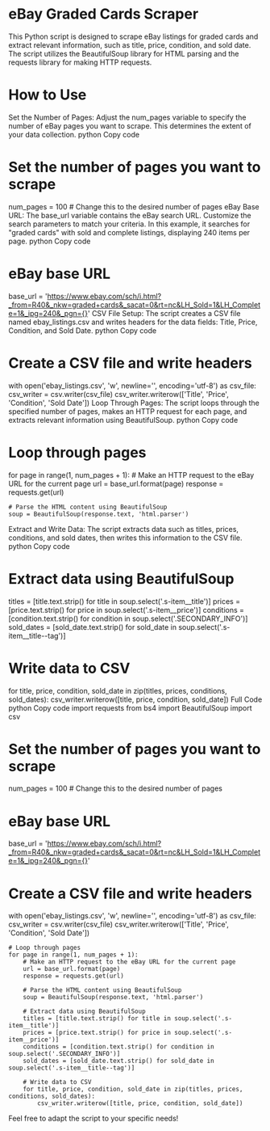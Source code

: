 # eBay Graded Cards Scraper
This Python script is designed to scrape eBay listings for graded cards and extract relevant information, such as title, price, condition, and sold date. The script utilizes the BeautifulSoup library for HTML parsing and the requests library for making HTTP requests.

# How to Use
Set the Number of Pages: Adjust the num_pages variable to specify the number of eBay pages you want to scrape. This determines the extent of your data collection.
python
Copy code
# Set the number of pages you want to scrape
num_pages = 100  # Change this to the desired number of pages
eBay Base URL: The base_url variable contains the eBay search URL. Customize the search parameters to match your criteria. In this example, it searches for "graded cards" with sold and complete listings, displaying 240 items per page.
python
Copy code
# eBay base URL
base_url = 'https://www.ebay.com/sch/i.html?_from=R40&_nkw=graded+cards&_sacat=0&rt=nc&LH_Sold=1&LH_Complete=1&_ipg=240&_pgn={}'
CSV File Setup: The script creates a CSV file named ebay_listings.csv and writes headers for the data fields: Title, Price, Condition, and Sold Date.
python
Copy code
# Create a CSV file and write headers
with open('ebay_listings.csv', 'w', newline='', encoding='utf-8') as csv_file:
    csv_writer = csv.writer(csv_file)
    csv_writer.writerow(['Title', 'Price', 'Condition', 'Sold Date'])
Loop Through Pages: The script loops through the specified number of pages, makes an HTTP request for each page, and extracts relevant information using BeautifulSoup.
python
Copy code
# Loop through pages
for page in range(1, num_pages + 1):
    # Make an HTTP request to the eBay URL for the current page
    url = base_url.format(page)
    response = requests.get(url)

    # Parse the HTML content using BeautifulSoup
    soup = BeautifulSoup(response.text, 'html.parser')
Extract and Write Data: The script extracts data such as titles, prices, conditions, and sold dates, then writes this information to the CSV file.
python
Copy code
# Extract data using BeautifulSoup
titles = [title.text.strip() for title in soup.select('.s-item__title')]
prices = [price.text.strip() for price in soup.select('.s-item__price')]
conditions = [condition.text.strip() for condition in soup.select('.SECONDARY_INFO')]
sold_dates = [sold_date.text.strip() for sold_date in soup.select('.s-item__title--tag')]

# Write data to CSV
for title, price, condition, sold_date in zip(titles, prices, conditions, sold_dates):
    csv_writer.writerow([title, price, condition, sold_date])
Full Code
python
Copy code
import requests
from bs4 import BeautifulSoup
import csv

# Set the number of pages you want to scrape
num_pages = 100  # Change this to the desired number of pages

# eBay base URL
base_url = 'https://www.ebay.com/sch/i.html?_from=R40&_nkw=graded+cards&_sacat=0&rt=nc&LH_Sold=1&LH_Complete=1&_ipg=240&_pgn={}'

# Create a CSV file and write headers
with open('ebay_listings.csv', 'w', newline='', encoding='utf-8') as csv_file:
    csv_writer = csv.writer(csv_file)
    csv_writer.writerow(['Title', 'Price', 'Condition', 'Sold Date'])

    # Loop through pages
    for page in range(1, num_pages + 1):
        # Make an HTTP request to the eBay URL for the current page
        url = base_url.format(page)
        response = requests.get(url)

        # Parse the HTML content using BeautifulSoup
        soup = BeautifulSoup(response.text, 'html.parser')

        # Extract data using BeautifulSoup
        titles = [title.text.strip() for title in soup.select('.s-item__title')]
        prices = [price.text.strip() for price in soup.select('.s-item__price')]
        conditions = [condition.text.strip() for condition in soup.select('.SECONDARY_INFO')]
        sold_dates = [sold_date.text.strip() for sold_date in soup.select('.s-item__title--tag')]

        # Write data to CSV
        for title, price, condition, sold_date in zip(titles, prices, conditions, sold_dates):
            csv_writer.writerow([title, price, condition, sold_date])
Feel free to adapt the script to your specific needs!
